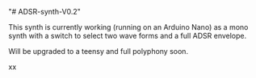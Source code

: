 "# ADSR-synth-V0.2" 

This synth is currently working (running on an Arduino Nano) as a mono synth with a switch to select two wave forms and a full ADSR envelope.

Will be upgraded to a teensy and full polyphony soon.

xx